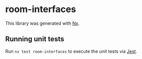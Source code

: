 # room-interfaces

This library was generated with [Nx](https://nx.dev).

## Running unit tests

Run `nx test room-interfaces` to execute the unit tests via [Jest](https://jestjs.io).
